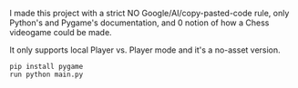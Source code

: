I made this project with a strict NO Google/AI/copy-pasted-code rule,
only Python's and Pygame's documentation, and 0 notion of how a Chess 
videogame could be made.

It only supports local Player vs. Player mode and it's a no-asset version.

`pip install pygame` <br>
`run python main.py`
